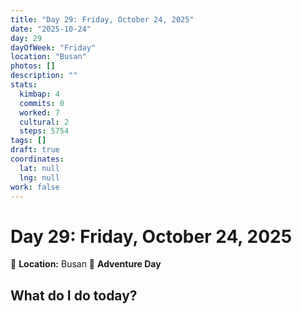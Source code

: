 ```yaml
---
title: "Day 29: Friday, October 24, 2025"
date: "2025-10-24"
day: 29
dayOfWeek: "Friday"
location: "Busan"
photos: []
description: ""
stats:
  kimbap: 4
  commits: 0
  worked: 7
  cultural: 2
  steps: 5754
tags: []
draft: true
coordinates:
  lat: null
  lng: null
work: false
---
```

# Day 29: Friday, October 24, 2025

📍 **Location:** Busan
🎒 **Adventure Day**

## What do I do today?



